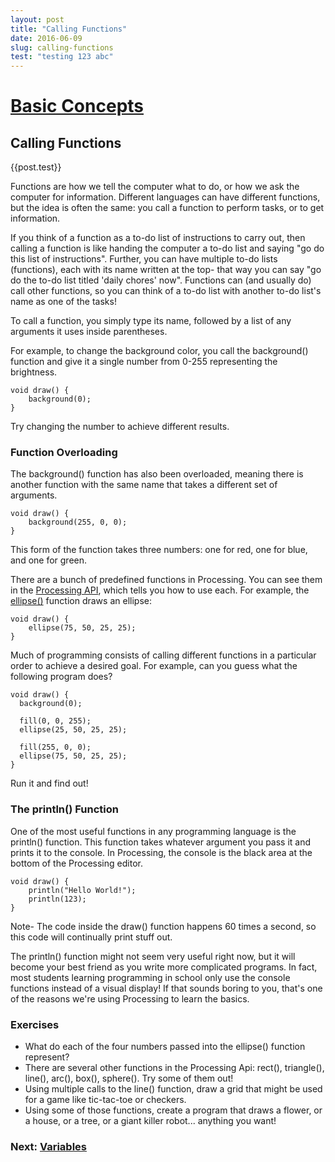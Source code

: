 ```yaml
---
layout: post
title: "Calling Functions"
date: 2016-06-09
slug: calling-functions
test: "testing 123 abc"
---
```


#  [Basic Concepts](index.jsp)

## Calling Functions

{{post.test}}

Functions are how we tell the computer what to do, or how we ask the computer for information. Different languages can have different functions, but the idea is often the same: you call a function to perform tasks, or to get information.

If you think of a function as a to-do list of instructions to carry out, then calling a function is like handing the computer a to-do list and saying "go do this list of instructions". Further, you can have multiple to-do lists (functions), each with its name written at the top- that way you can say "go do the to-do list titled 'daily chores' now". Functions can (and usually do)
call other functions, so you can think of a to-do list with another to-do list's name as one of the tasks!

To call a function, you simply type its name, followed by a list of any arguments it uses inside parentheses.

For example, to change the background color, you call the background() function and give it a single number from 0-255 representing the brightness.

    void draw() {
    	background(0);
    }
    
Try changing the number to achieve different results.

### Function Overloading

The background() function has also been overloaded, meaning there is another
function with the same name that takes a different set of arguments.

    
    
    void draw() {
    	background(255, 0, 0);
    }
    

This form of the function takes three numbers: one for red, one for blue, and
one for green.

There are a bunch of predefined functions in Processing. You can see them in
the [Processing API](http://processing.org/reference/), which tells you how to
use each. For example, the
[ellipse()](http://processing.org/reference/ellipse_.html) function draws an
ellipse:

    
    
    void draw() {
    	ellipse(75, 50, 25, 25);
    }
    

Much of programming consists of calling different functions in a particular
order to achieve a desired goal. For example, can you guess what the following
program does?

    
    
    void draw() {
      background(0);
      
      fill(0, 0, 255);
      ellipse(25, 50, 25, 25);
      
      fill(255, 0, 0);
      ellipse(75, 50, 25, 25);
    }
    

Run it and find out!

### The println() Function

One of the most useful functions in any programming language is the println()
function. This function takes whatever argument you pass it and prints it to
the console. In Processing, the console is the black area at the bottom of the
Processing editor.

    
    
    void draw() {
    	println("Hello World!");
    	println(123);
    }
    

Note- The code inside the draw() function happens 60 times a second, so this
code will continually print stuff out.

The println() function might not seem very useful right now, but it will
become your best friend as you write more complicated programs. In fact, most
students learning programming in school only use the console functions instead
of a visual display! If that sounds boring to you, that's one of the reasons
we're using Processing to learn the basics.

### Exercises

  * What do each of the four numbers passed into the ellipse() function represent?
  * There are several other functions in the Processing Api: rect(), triangle(), line(), arc(), box(), sphere(). Try some of them out!
  * Using multiple calls to the line() function, draw a grid that might be used for a game like tic-tac-toe or checkers.
  * Using some of those functions, create a program that draws a flower, or a house, or a tree, or a giant killer robot... anything you want!

###  Next: [Variables](Variables.jsp)

